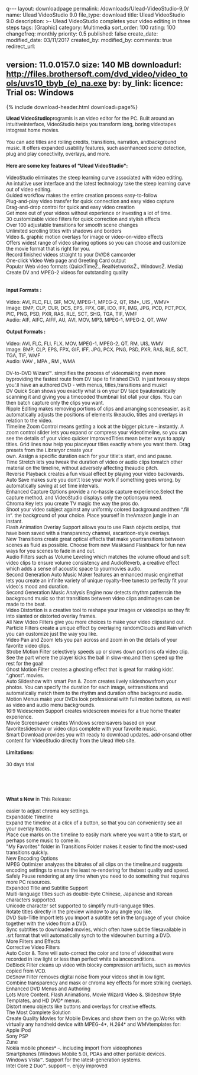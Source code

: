 q---
layout: downloadpage
permalink: /downloads/Ulead-VideoStudio-9,0/
name: Ulead VideoStudio 9.0
file_type: download
title: Ulead VideoStudio 9.0
description: >-
  Ulead VideoStudio completes your video editing in three steps
tags: [Graphic]
category: Multimedia
sort_order: 100
rating: 100
changefreq: monthly
priority: 0.5
published: false
create_date:
modified_date: 03/11/2017
created_by:
modified_by:
comments: true
redirect_url:
###
version:  11.0.0157.0
size: 140 MB
downloadurl: http://files.brothersoft.com/dvd_video/video_tools/uvs10_tbyb_(e)_na.exe
by:
by_link:
licence: Trial
os: Windows
---

{% include download-header.html download=page%}

<p style="fix-download-text !important">
<p><font size="2"><strong>Ulead VideoStudio</strong>programis is an video editor for the PC. Built around an intuitiveinterface, VideoStudio helps you transform long, boring videotapes intogreat home movies. <br />
<br />
You can add titles and rolling credits, transitions, narration, andbackground music. It offers expanded usability features, such asenhanced scene detection, plug and play conectivity, overlays, and more.<br />
<br />
<span><strong>Here are some key features of "Ulead VideoStudio":</strong></span><br />
<br />
VideoStudio eliminates the steep learning curve associated with video editing. <br />
An intuitive user interface and the latest technology take the steep learning curve out of video editing. <br />
Guided workflow makes the entire creation process easy-to-follow <br />
Plug-and-play video transfer for quick connection and easy video capture <br />
Drag-and-drop control for quick and easy video creation<br />
Get more out of your videos without experience or investing a lot of time. <br />
30 customizable video filters for quick correction and stylish effects <br />
Over 100 adjustable transitions for smooth scene changes <br />
Unlimited scrolling titles with shadows and borders <br />
Video &amp;. graphic motion overlays for image or video-on-video effects<br />
Offers widest range of video sharing options so you can choose and customize the movie format that is right for you. <br />
Record finished videos straight to your DV/D8 camcorder <br />
One-click Video Web page and Greeting Card output <br />
Popular Web video formats (QuickTimeŽ., RealNetworksŽ., WindowsŽ. Media) <br />
Create DV and MPEG-2 videos for outstanding quality<br />
<br />
<br />
<strong>Input </strong><strong>Formats :</strong><br />
<br />
Video: AVI, FLC, FLI, GIF, MOV, MPEG-1, MPEG-2, QT, RM*, UIS , WMV* <br />
Image: BMP, CLP, CUR, DCS, EPS, FPX, GIF, ICO, IFF, IMG, JPG, PCD, PCT,PCX, PIC, PNG, PSD, PXR, RAS, RLE, SCT, SHG, TGA, TIF, WMF <br />
Audio: AIF, AIFC, AIFF, AU, AVI, MOV, MP3, MPEG-1, MPEG-2, QT, WAV<br />
<br />
<strong>Output Formats :</strong><br />
<br />
Video: AVI, FLC, FLI, FLX, MOV, MPEG-1, MPEG-2, QT, RM, UIS, WMV <br />
Image: BMP, CLP, EPS, FPX, GIF, IFF, JPG, PCX, PNG, PSD, PXR, RAS, RLE, SCT, TGA, TIF, WMF<br />
Audio: WAV , MPA , RM , WMA<br />
<br />
DV-to-DVD Wizard™. simplifies the process of videomaking even more byproviding the fastest route from DV tape to finished DVD. In just twoeasy steps you’.ll have an authored DVD - with menus, titles,transitions and music!<br />
DV Quick Scan shows you exactly what is on your DV tape byautomatically scanning it and giving you a timecoded thumbnail list ofall your clips. You can then batch capture only the clips you want.<br />
Ripple Editing makes removing portions of clips and arranging sceneseasier, as it automatically adjusts the positions of elements likeaudio, titles and overlays in relation to the video.<br />
Timeline Zoom Control means getting a look at the bigger picture –.instantly. A zoom control slider lets you expand or compress your videotimeline, so you can see the details of your video quicker ImprovedTitles mean better ways to apply titles. Grid lines now help you placeyour titles exactly where you want them. Drag presets from the Libraryor create your<br />
own. Assign a specific duration each for your title’.s start, end and pause.<br />
Time Stretch lets you tweak the duration of video or audio clips tomatch other material on the timeline, without adversely affecting theaudio pitch.<br />
Reverse Playback creates a fun visual effect by playing your video backwards.<br />
Auto Save makes sure you don’.t lose your work if something goes wrong, by automatically saving at set time intervals.<br />
Enhanced Capture Options provide a no-hassle capture experience.Select the capture method, and VideoStudio displays only the optionsyou need.<br />
Chroma Key lets you create TV magic the way the pros do.<br />
Shoot your video subject against any uniformly colored background andthen “.fill in”. the background of your choice. Place yourself in theAmazon jungle in an instant.<br />
Flash Animation Overlay Support allows you to use Flash objects orclips, that have been saved with a transparency channel, ascartoon-style overlays.<br />
New Transitions create great optical effects that make yourtransitions between scenes as fluid as possible. Choose from new Masksand Flashback for fun new ways for you scenes to fade in and out.<br />
Audio Filters such as Volume Leveling which matches the volume ofloud and soft video clips to ensure volume consistency and AudioReverb, a creative effect which adds a sense of acoustic space to yourmovies audio.<br />
Second Generation Auto Music Maker features an enhanced music enginethat lets you create an infinite variety of unique royalty-free tunesto perfectly fit your video’.s mood and duration.<br />
Second Generation Music Analysis Engine now detects rhythm patternsin the background music so that transitions between video clips andimages can be made to the beat.<br />
Video Distortion is a creative tool to reshape your images or videoclips so they fit into slanted or distorted overlay frames.<br />
All New Video Filters give you more choices to make your video clipsstand out. Particle Filters create a unique effect by overlaying randomClouds and Rain which you can customize just the way you like.<br />
Video Pan and Zoom lets you pan across and zoom in on the details of your favorite video clips.<br />
Strobe Motion Filter selectively speeds up or slows down portions ofa video clip. See the part where the player kicks the ball in slow-mo,and then speed up the rest for the goal!<br />
Ghost Motion Filter creates a ghosting effect that is great for making kids’. “.ghost”. movies.<br />
Auto Slideshow with smart Pan &amp;. Zoom creates lively slideshowsfrom your photos. You can specify the duration for each image, settransitions and automatically match them to the rhythm and duration ofthe background audio.<br />
Motion Menus make your DVDs look professional with full motion buttons, as well as video and audio menu backgrounds.<br />
16:9 Widescreen Support creates widescreen movies for a true home theater experience.<br />
Movie Screensaver creates Windows screensavers based on your favoriteslideshow or video clips complete with your favorite music.<br />
Smart Download provides you with ready to download updates, add-onsand other content for VideoStudio directly from the Ulead Web site.<br />
<br />
<span><strong>Limitations:</strong></span><br />
<br />
30 days trial</font></p>
<!-- google_ad_section_end -->
<p><font size="2">&#160;</font></p>
<div class="celltext_big"><br />
<br />
<font size="2"><strong>What s New</strong> in This Release:<br />
<br />
easier to adjust chroma key settings. <br />
Expandable Timeline<br />
Expand the timeline at a click of a button, so that you can conveniently see all your overlay tracks. <br />
Place cue marks on the timeline to easily mark where you want a title to start, or perhaps some music to come in. <br />
"My Favorites" folder in Transitions Folder makes it easier to find the most-used transitions quickly. <br />
New Encoding Options<br />
MPEG Optimizer analyzes the bitrates of all clips on the timeline,and suggests encoding settings to ensure the least re-rendering for thebest quality and speed. <br />
Safely Pause rendering at any time when you need to do something that requires more PC resources. <br />
Expanded Title and Subtitle Support<br />
Multi-language titles such as double-byte Chinese, Japanese and Korean characters supported. <br />
Unicode character set supported to simplify multi-language titles. <br />
Rotate titles directly in the preview window to any angle you like. <br />
DVD Sub-Title Import lets you Import a subtitle set in the language of your choice together with the video from a DVD. <br />
Sync subtitles to downloaded movies, which often have subtitle filesavailable in .srt format that will automatically synch to the videowhen burning a DVD. <br />
More Filters and Effects<br />
Corrective Video Filters<br />
Auto Color &amp;. Tone will auto-correct the color and tone of videosthat were recorded in low light or less than perfect white balanceconditions. <br />
DeBlock Filter cleans up video with blocky compression artifacts, such as movies copied from VCD. <br />
DeSnow Filter removes digital noise from your videos shot in low light. <br />
Combine transparency and mask or chroma key effects for more striking overlays. <br />
Enhanced DVD Menus and Authoring<br />
Lots More Content. Flash Animations, Movie Wizard Video &amp;. Slideshow Style Templates, and HD DVD* menus. <br />
Distort menu objects like buttons and overlays for creative effects. <br />
The Most Complete Solution<br />
Create Quality Movies for Mobile Devices and show them on the go.Works with virtually any handheld device with MPEG-4*, H.264* and WMVtemplates for: <br />
Apple iPod<br />
Sony PSP<br />
Zune<br />
Nokia mobile phones* –. including import from videophones <br />
Smartphones (Windows Mobile 5.0), PDAs and other portable devices. <br />
Windows Vista™. Support for the latest-generation systems. <br />
Intel Core 2 Duo™. support –. enjoy improved</font></div></p>
